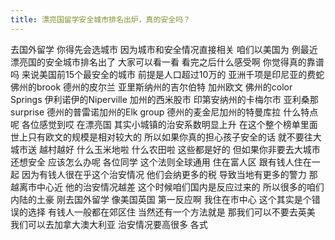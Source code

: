 ```yaml
---
title: 漂亮国留学安全城市排名出炉，真的安全吗？
---
```

去国外留学
你得先会选城市
因为城市和安全情况直接相关
咱们以美国为
例最近漂亮国的安全城市排名出了
大家可以看一看
看完之后什么感受啊
你觉得真的靠谱吗
来说美国前15个最安全的城市
前提是人口超过10万的
亚洲千项是印尼亚的费蛇佛州的brook
德州的皮尔兰
亚里斯纳州的吉尔伯特
加州欧文
佛州的color Springs
伊利诺伊的Niperville
加州的西米股市
印第安纳州的卡梅尔市
亚利桑那surprise
德州的普雷诺加州的Elk group
德州的麦金尼加州的特曼库拉
什么特点呢
各位感觉到哎
在漂亮国
其实小城镇的治安系数明显上升
在这个整个榜单里面
世上只有欧文的规模是相对较大的
所以如果你真的担心孩子安全的话
就不要往大城市送
越村越好
什么玉米地啦
什么农田啦
这些都是好的
但如果你非要去大城市
还想安全
应该怎么办呢
各位同学
这个法则全球通用
住在富人区
跟有钱人住在一起
因为有钱人很在乎这个治安情况
他们会纳更多的税
导致当地有更多的警力
那越离市中心近
他的治安情况越差
这个时候咱们国内是反应过来的
所以很多的咱们内陆的土豪
刚去国外留学
像美国英国
第一反应啊
我住在市中心
这个其实是个错误的选择
有钱人一般都在郊区住
当然还有一个方法就是
那我们可以不要去英美
我们可以去加拿大澳大利亚
治安情况要高很多
各式
